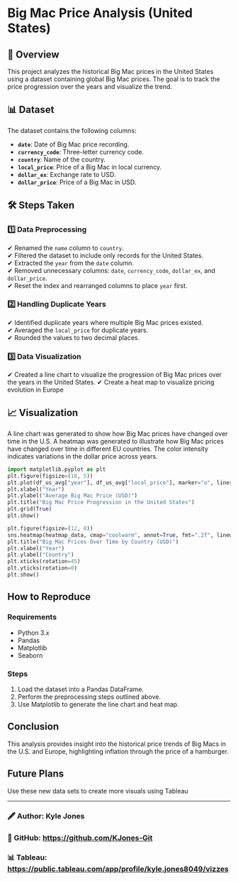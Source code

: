 # Big Mac Price Analysis (United States)

## 📌 Overview
This project analyzes the historical Big Mac prices in the United States using a dataset containing global Big Mac prices. The goal is to track the price progression over the years and visualize the trend.

## 📊 Dataset
The dataset contains the following columns:
- **`date`**: Date of Big Mac price recording.
- **`currency_code`**: Three-letter currency code.
- **`country`**: Name of the country.
- **`local_price`**: Price of a Big Mac in local currency.
- **`dollar_ex`**: Exchange rate to USD.
- **`dollar_price`**: Price of a Big Mac in USD.

## 🛠 Steps Taken

### 1️⃣ Data Preprocessing
✔ Renamed the `name` column to `country`.  
✔ Filtered the dataset to include only records for the United States.  
✔ Extracted the `year` from the `date` column.  
✔ Removed unnecessary columns: `date`, `currency_code`, `dollar_ex`, and `dollar_price`.  
✔ Reset the index and rearranged columns to place `year` first.  

### 2️⃣ Handling Duplicate Years
✔ Identified duplicate years where multiple Big Mac prices existed.  
✔ Averaged the `local_price` for duplicate years.  
✔ Rounded the values to two decimal places.  

### 3️⃣ Data Visualization
✔ Created a line chart to visualize the progression of Big Mac prices over the years in the United States. 
✔ Create a heat map to visualize pricing evolution in Europe 

## 📈 Visualization
A line chart was generated to show how Big Mac prices have changed over time in the U.S.
A heatmap was generated to illustrate how Big Mac prices have changed over time in different EU countries. The color intensity indicates variations in the dollar price across years.

```python
import matplotlib.pyplot as plt
plt.figure(figsize=(10, 5))
plt.plot(df_us_avg["year"], df_us_avg["local_price"], marker="o", linestyle="-", color="b")
plt.xlabel("Year")
plt.ylabel("Average Big Mac Price (USD)")
plt.title("Big Mac Price Progression in the United States")
plt.grid(True)
plt.show()
```
```python
plt.figure(figsize=(12, 8))
sns.heatmap(heatmap_data, cmap="coolwarm", annot=True, fmt=".2f", linewidths=0.5)
plt.title("Big Mac Prices Over Time by Country (USD)")
plt.xlabel("Year")
plt.ylabel("Country")
plt.xticks(rotation=45)
plt.yticks(rotation=0)
plt.show()
```


## How to Reproduce
### Requirements
- Python 3.x
- Pandas
- Matplotlib
- Seaborn

### Steps
1. Load the dataset into a Pandas DataFrame.
2. Perform the preprocessing steps outlined above.
3. Use Matplotlib to generate the line chart and heat map.

## Conclusion
This analysis provides insight into the historical price trends of Big Macs in the U.S. and Europe, highlighting inflation through the price of a hamburger.

## Future Plans
Use these new data sets to create more visuals using Tableau

---
### 🖋 Author: Kyle Jones
### 📝 GitHub: https://github.com/KJones-Git
### 📊 Tableau: https://public.tableau.com/app/profile/kyle.jones8049/vizzes
